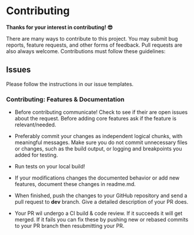 # Contributing

**Thanks for your interest in contributing! :sunglasses:**

There are many ways to contribute to this project. You may submit bug reports, feature requests, and other forms of feedback. Pull requests are also always welcome. Contributions must follow these guidelines:

## Issues

Please follow the instructions in our issue templates.

### Contributing: Features & Documentation

- Before contributing communicate! Check to see if their are open issues about the request. Before adding core features ask if the feature is relevant/needed.

- Preferably commit your changes as independent logical chunks, with meaningful messages. Make sure you do not commit unnecessary files or changes, such as the build output, or logging and breakpoints you added for testing.

- Run tests on your local build!

- If your modifications changes the documented behavior or add new features, document these changes in readme.md.

- When finished, push the changes to your GitHub repository and send a pull request to **dev** branch. Give a detailed description of your PR does.

- Your PR wil undergo a CI build & code review. If it succeeds it will get merged. If it fails you can fix these by pushing new or rebased commits to your PR branch then resubmitting your PR.
